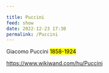 ```yaml
---

title: Puccini
feed: show
date: 2022-12-23 17:30
permalink: /Puccini
---
```


Giacomo Puccini
<mark>1858-1924</mark>

https://www.wikiwand.com/hu/Puccini
